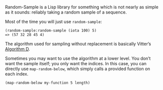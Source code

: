 Random-Sample is a Lisp library for something which is not nearly as
simple as it sounds: reliably taking a random sample of a sequence.

Most of the time you will just use `random-sample`:

    (random-sample:random-sample (iota 100) 5)
    => (57 32 28 45 4)

The algorithm used for sampling without replacement is basically
Vitter’s [Algorithm D][Vitter].

Sometimes you may want to use the algorithm at a lower level. You
don’t want the sample itself; you only want the indices. In this case,
you can directly use `map-random-below`, which simply calls a provided
function on each index.

    (map-random-below my-function 5 length)

[Vitter]: http://www.ittc.ku.edu/~jsv/Papers/Vit87.RandomSampling.pdf
